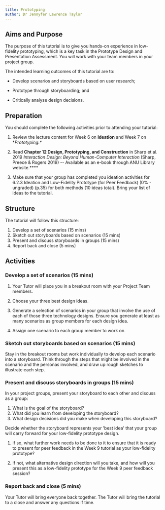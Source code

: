 ```yaml
---
title: Prototyping
author: Dr Jennyfer Lawrence Taylor
---
```


## Aims and Purpose

The purpose of this tutorial is to give you hands-on experience in
low-fidelity prototyping, which is a key task in the Prototype Design
and Presentation Assessment. You will work with your team members in
your project group.

The intended learning outcomes of this tutorial are to:

- Develop scenarios and storyboards based on user research;

- Prototype through storyboarding; and

- Critically analyse design decisions.

## Preparation

You should complete the following activities prior to attending your
tutorial:

1.  Review the lecture content for Week 6 on **Ideation** and Week 7 on
    **Prototyping.\**

2.  Read **Chapter 12 Design, Prototyping, and Construction** in Sharp
    et al. 2019 *Interaction Design: Beyond Human-Computer Interaction*
    (Sharp, Preece & Rogers 2019) -- Available as an e-book through ANU
    Library website.**\**

3.  Make sure that your group has completed you ideation activities for
    6.2.3 Ideation and Low-Fidelity Prototype (for Peer Feedback) (0% -
    ungraded) (p.35) for both methods (10 ideas total). Bring your list
    of ideas to the tutorial.

## Structure

The tutorial will follow this structure:

1.  Develop a set of scenarios (15 mins)
2.  Sketch out storyboards based on scenarios (15 mins)
3.  Present and discuss storyboards in groups (15 mins)
4.  Report back and close (5 mins)

## Activities

### Develop a set of scenarios (15 mins)

1.  Your Tutor will place you in a breakout room with your Project
    Team members.

2.  Choose your three best design ideas.

3.  Generate a selection of scenarios in your group that involve the
    use of each of those three technology designs. Ensure you
    generate at least as many scenarios as group members for each
    design idea.

4.  Assign one scenario to each group member to work on.

### Sketch out storyboards based on scenarios (15 mins)

Stay in the breakout rooms but work individually to develop each
scenario into a storyboard. Think through the steps that might
be involved in the scenario and the personas involved, and draw
up rough sketches to illustrate each step.

### Present and discuss storyboards in groups (15 mins)

In your project groups, present your storyboard to each other
and discuss as a group:

1. What is the goal of the storyboard?
2. What did you learn from developing the storyboard?
3. What design decisions did you make when developing this storyboard?

Decide whether the storyboard represents your 'best idea' that
your group will carry forward for your low-fidelity prototype
design.

1.  If so, what further work needs to be done to it to ensure
    that it is ready to present for peer feedback in the Week 9
    tutorial as your low-fidelity prototype?

2.  If not, what alternative design direction will you take, and
    how will you present this as a low-fidelity prototype for
    the Week 9 peer feedback session?

### Report back and close (5 mins)

Your Tutor will bring everyone back together.
The Tutor will bring the tutorial to a close and answer any questions if time.
